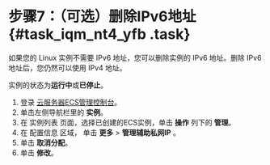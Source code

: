 # 步骤7：（可选）删除IPv6地址 {#task_iqm_nt4_yfb .task}

如果您的 Linux 实例不需要 IPv6 地址，您可以删除实例的 IPv6 地址。删除 IPv6 地址后，您仍然可以使用 IPv4 地址。

实例的状态为**运行中**或**已停止**。

1.  登录 [云服务器ECS管理控制台](https://ecs.console.aliyun.com/#/home)。 
2.  单击左侧导航栏里的 **实例**。 
3.  在 实例列表 页面，选择已创建的ECS实例，单击 **操作** 列下的 **管理**。 
4.  在 配置信息 区域， 单击 **更多** \> **管理辅助私网IP** 。 
5.  单击 **取消分配**。 
6.  单击 **修改**。 

